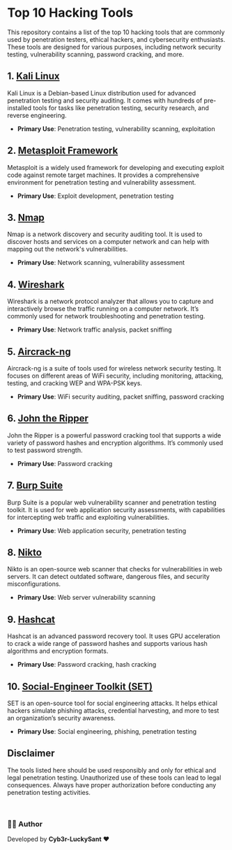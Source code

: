 
# Top 10 Hacking Tools

This repository contains a list of the top 10 hacking tools that are commonly used by penetration testers, ethical hackers, and cybersecurity enthusiasts. These tools are designed for various purposes, including network security testing, vulnerability scanning, password cracking, and more.

## 1. [Kali Linux](https://www.kali.org/)
Kali Linux is a Debian-based Linux distribution used for advanced penetration testing and security auditing. It comes with hundreds of pre-installed tools for tasks like penetration testing, security research, and reverse engineering.

- **Primary Use**: Penetration testing, vulnerability scanning, exploitation

## 2. [Metasploit Framework](https://www.metasploit.com/)
Metasploit is a widely used framework for developing and executing exploit code against remote target machines. It provides a comprehensive environment for penetration testing and vulnerability assessment.

- **Primary Use**: Exploit development, penetration testing

## 3. [Nmap](https://nmap.org/)
Nmap is a network discovery and security auditing tool. It is used to discover hosts and services on a computer network and can help with mapping out the network's vulnerabilities.

- **Primary Use**: Network scanning, vulnerability assessment

## 4. [Wireshark](https://www.wireshark.org/)
Wireshark is a network protocol analyzer that allows you to capture and interactively browse the traffic running on a computer network. It’s commonly used for network troubleshooting and penetration testing.

- **Primary Use**: Network traffic analysis, packet sniffing

## 5. [Aircrack-ng](https://www.aircrack-ng.org/)
Aircrack-ng is a suite of tools used for wireless network security testing. It focuses on different areas of WiFi security, including monitoring, attacking, testing, and cracking WEP and WPA-PSK keys.

- **Primary Use**: WiFi security auditing, packet sniffing, password cracking

## 6. [John the Ripper](https://www.openwall.com/john/)
John the Ripper is a powerful password cracking tool that supports a wide variety of password hashes and encryption algorithms. It’s commonly used to test password strength.

- **Primary Use**: Password cracking

## 7. [Burp Suite](https://portswigger.net/burp)
Burp Suite is a popular web vulnerability scanner and penetration testing toolkit. It is used for web application security assessments, with capabilities for intercepting web traffic and exploiting vulnerabilities.

- **Primary Use**: Web application security, penetration testing

## 8. [Nikto](https://cirt.net/Nikto2)
Nikto is an open-source web scanner that checks for vulnerabilities in web servers. It can detect outdated software, dangerous files, and security misconfigurations.

- **Primary Use**: Web server vulnerability scanning

## 9. [Hashcat](https://hashcat.net/hashcat/)
Hashcat is an advanced password recovery tool. It uses GPU acceleration to crack a wide range of password hashes and supports various hash algorithms and encryption formats.

- **Primary Use**: Password cracking, hash cracking

## 10. [Social-Engineer Toolkit (SET)](https://github.com/trustedsec/social-engineer-toolkit)
SET is an open-source tool for social engineering attacks. It helps ethical hackers simulate phishing attacks, credential harvesting, and more to test an organization’s security awareness.

- **Primary Use**: Social engineering, phishing, penetration testing

## Disclaimer
The tools listed here should be used responsibly and only for ethical and legal penetration testing. Unauthorized use of these tools can lead to legal consequences. Always have proper authorization before conducting any penetration testing activities.

<br>

### 👨‍💻 Author  
Developed by **Cyb3r-LuckySant** ❤️  
